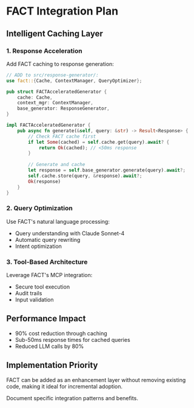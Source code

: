 # FACT Integration Plan

## Intelligent Caching Layer

### 1. Response Acceleration
Add FACT caching to response generation:

```rust
// ADD to src/response-generator/:
use fact::{Cache, ContextManager, QueryOptimizer};

pub struct FACTAcceleratedGenerator {
    cache: Cache,
    context_mgr: ContextManager,
    base_generator: ResponseGenerator,
}

impl FACTAcceleratedGenerator {
    pub async fn generate(&self, query: &str) -> Result<Response> {
        // Check FACT cache first
        if let Some(cached) = self.cache.get(query).await? {
            return Ok(cached); // <50ms response
        }
        
        // Generate and cache
        let response = self.base_generator.generate(query).await?;
        self.cache.store(query, &response).await?;
        Ok(response)
    }
}
```

### 2. Query Optimization
Use FACT's natural language processing:
- Query understanding with Claude Sonnet-4
- Automatic query rewriting
- Intent optimization

### 3. Tool-Based Architecture
Leverage FACT's MCP integration:
- Secure tool execution
- Audit trails
- Input validation

## Performance Impact
- 90% cost reduction through caching
- Sub-50ms response times for cached queries
- Reduced LLM calls by 80%

## Implementation Priority
FACT can be added as an enhancement layer without removing existing code, making it ideal for incremental adoption.

Document specific integration patterns and benefits.